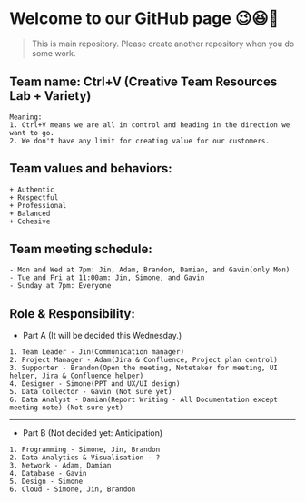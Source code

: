 # Welcome to our GitHub page 😉😆💓
> This is main repository. Please create another repository when you do some work.

## Team name: Ctrl+V (Creative Team Resources Lab + Variety)
```
Meaning:
1. Ctrl+V means we are all in control and heading in the direction we want to go.
2. We don't have any limit for creating value for our customers.
```

## Team values and behaviors:
```
+ Authentic
+ Respectful
+ Professional
+ Balanced
+ Cohesive
```

## Team meeting schedule:
```
- Mon and Wed at 7pm: Jin, Adam, Brandon, Damian, and Gavin(only Mon)
- Tue and Fri at 11:00am: Jin, Simone, and Gavin     
- Sunday at 7pm: Everyone
```

## Role & Responsibility:
- Part A (It will be decided this Wednesday.)
```
1. Team Leader - Jin(Communication manager)
2. Project Manager - Adam(Jira & Confluence, Project plan control)
3. Supporter - Brandon(Open the meeting, Notetaker for meeting, UI helper, Jira & Confluence helper)
4. Designer - Simone(PPT and UX/UI design)
5. Data Collector - Gavin (Not sure yet)
6. Data Analyst - Damian(Report Writing - All Documentation except meeting note) (Not sure yet)
```
***
- Part B (Not decided yet: Anticipation)
```
1. Programming - Simone, Jin, Brandon
2. Data Analytics & Visualisation - ?
3. Network - Adam, Damian
4. Database - Gavin
5. Design - Simone
6. Cloud - Simone, Jin, Brandon
```
